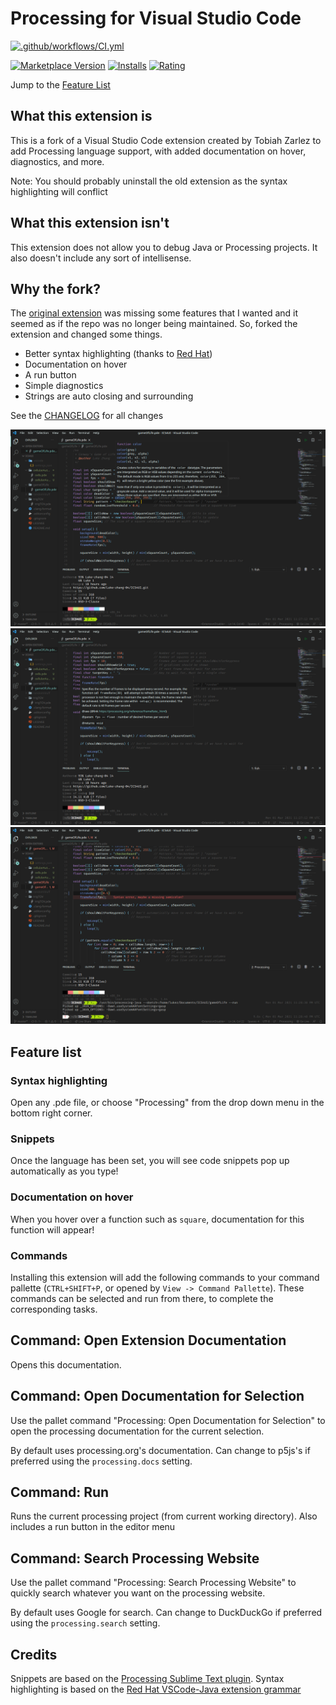 # Processing for Visual Studio Code

[![.github/workflows/CI.yml](https://img.shields.io/github/workflow/status/Luke-zhang-04/processing-vscode/Node.js%20CI?label=CI&logo=github)](https://github.com/Luke-zhang-04/processing-vscode/actions)

[![Marketplace Version](https://vsmarketplacebadge.apphb.com/version/Luke-zhang-04.processing-vscode.svg)](https://marketplace.visualstudio.com/items?itemName=Luke-zhang-04.processing-vscode)
[![Installs](https://vsmarketplacebadge.apphb.com/installs-short/Luke-zhang-04.processing-vscode.svg)](https://marketplace.visualstudio.com/items?itemName=Luke-zhang-04.processing-vscode)
[![Rating](https://vsmarketplacebadge.apphb.com/rating-star/Luke-zhang-04.processing-vscode.svg)](https://marketplace.visualstudio.com/items?itemName=Luke-zhang-04.processing-vscode)


Jump to the [Feature List](#Feature-list)


## What this extension is

This is a fork of a Visual Studio Code extension created by Tobiah Zarlez to add Processing language support, with added documentation on hover, diagnostics, and more.

Note: You should probably uninstall the old extension as the syntax highlighting will conflict

## What this extension isn't

This extension does not allow you to debug Java or Processing projects. It also doesn't include any sort of intellisense.

## Why the fork?

The [original extension](https://github.com/TobiahZ/processing-vscode) was missing some features that I wanted and it seemed as if the repo was no longer being maintained. So, forked the extension and changed some things.

- Better syntax highlighting (thanks to [Red Hat](https://github.com/redhat-developer/vscode-java/blob/master/syntaxes/java.tmLanguage.json))
- Documentation on hover
- A run button
- Simple diagnostics
- Strings are auto closing and surrounding

See the [CHANGELOG](https://github.com/Luke-zhang-04/processing-vscode/blob/main/CHANGELOG.md) for all changes

![Hover](https://raw.githubusercontent.com/Luke-zhang-04/processing-vscode/main/media/hover-1.png)
![Hover](https://raw.githubusercontent.com/Luke-zhang-04/processing-vscode/main/media/hover-2.png)
![Error](https://raw.githubusercontent.com/Luke-zhang-04/processing-vscode/main/media/error.png)

## Feature list

### Syntax highlighting

Open any .pde file, or choose "Processing" from the drop down menu in the bottom right corner.

### Snippets

Once the language has been set, you will see code snippets pop up automatically as you type!

### Documentation on hover

When you hover over a function such as `square`, documentation for this function will appear!

### Commands

Installing this extension will add the following commands to your command pallette (`CTRL+SHIFT+P`, or opened by `View -> Command Pallette`). These commands can be selected and run from there, to complete the corresponding tasks.

## Command: Open Extension Documentation

Opens this documentation.

## Command: Open Documentation for Selection

Use the pallet command "Processing: Open Documentation for Selection" to open the processing documentation for the current selection.

By default uses processing.org's documentation. Can change to p5js's if preferred using the `processing.docs` setting.

## Command: Run

Runs the current processing project (from current working directory). Also includes a run button in the editor menu

## Command: Search Processing Website

Use the pallet command "Processing: Search Processing Website" to quickly search whatever you want on the processing website.

By default uses Google for search. Can change to DuckDuckGo if preferred using the `processing.search` setting.

## Credits

Snippets are based on the [Processing Sublime Text plugin](https://github.com/b-g/processing-sublime).
Syntax highlighting is based on the [Red Hat VSCode-Java extension grammar](https://github.com/redhat-developer/vscode-java/blob/master/syntaxes/java.tmLanguage.json)


